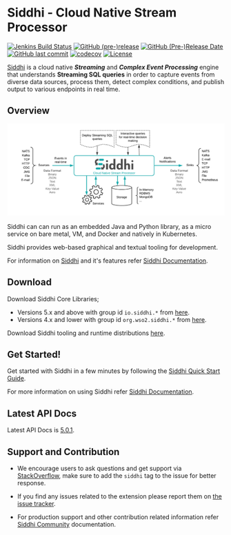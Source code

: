 **Siddhi** - Cloud Native Stream Processor
===========================================

  [![Jenkins Build Status](https://wso2.org/jenkins/view/wso2-dependencies/job/siddhi/job/siddhi/badge/icon)](https://wso2.org/jenkins/view/wso2-dependencies/job/siddhi/job/siddhi)
  [![GitHub (pre-)release](https://img.shields.io/github/release/siddhi-io/siddhi/all.svg)](https://github.com/siddhi-io/siddhi/releases)
  [![GitHub (Pre-)Release Date](https://img.shields.io/github/release-date-pre/siddhi-io/siddhi.svg)](https://github.com/siddhi-io/siddhi/releases)
  [![GitHub last commit](https://img.shields.io/github/last-commit/siddhi-io/siddhi.svg)](https://github.com/siddhi-io/siddhi/commits/master)
  [![codecov](https://codecov.io/gh/siddhi-io/siddhi/branch/master/graph/badge.svg)](https://codecov.io/gh/siddhi-io/siddhi)
  [![License](https://img.shields.io/badge/License-Apache%202.0-blue.svg)](https://opensource.org/licenses/Apache-2.0)

<a target="_blank" href="https://siddhi.io/">Siddhi</a> is a cloud native **_Streaming_** and **_Complex Event Processing_** engine that understands **Streaming SQL queries** in order to capture events from diverse data sources, process them, detect complex conditions, and publish output to various endpoints in real time.

## Overview 

![](https://raw.githubusercontent.com/siddhi-io/siddhi/master/docs/images/siddhi-overview.png?raw=true "Overview")

Siddhi can can run as an embedded Java and Python library, as a micro service on bare metal, VM, and Docker and natively in Kubernetes. 

Siddhi provides web-based graphical and textual tooling for development.

For information on <a target="_blank" href="https://siddhi.io/">Siddhi</a> and it's features refer <a target="_blank" href="https://siddhi.io/redirect/docs.html">Siddhi Documentation</a>. 

## Download 

Download Siddhi Core Libraries;

* Versions 5.x and above with group id `io.siddhi.*` from <a target="_blank" href="https://mvnrepository.com/artifact/io.siddhi/">here</a>.
* Versions 4.x and lower with group id `org.wso2.siddhi.*` from <a target="_blank" href="https://mvnrepository.com/artifact/org.wso2.siddhi/">here</a>.

Download Siddhi tooling and runtime distributions <a target="_blank" href="https://siddhi.io/redirect/download.html">here</a>.

## Get Started!

Get started with Siddhi in a few minutes by following the <a target="_blank" href="https://siddhi.io/redirect/quick-start.html">Siddhi Quick Start Guide</a>. 

For more information on using Siddhi refer <a target="_blank" href="https://siddhi.io/redirect/docs.html">Siddhi Documentation</a>. 

## Latest API Docs 

Latest API Docs is <a target="_blank" href="https://siddhi-io.github.io/siddhi/api/5.0.1">5.0.1</a>.

## Support and Contribution

* We encourage users to ask questions and get support via <a target="_blank" href="https://stackoverflow.com/questions/tagged/siddhi">StackOverflow</a>, make sure to add the `siddhi` tag to the issue for better response.

* If you find any issues related to the extension please report them on <a target="_blank" href="https://github.com/siddhi-io/siddhi/issues">the issue tracker</a>.

* For production support and other contribution related information refer <a target="_blank" href="https://siddhi.io/community/">Siddhi Community</a> documentation.
